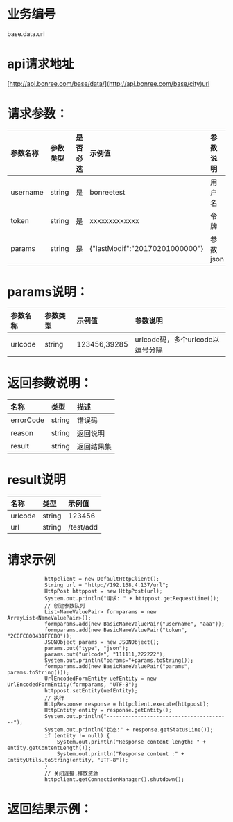 # 业务编号

base.data.url

# api请求地址

[http://api.bonree.com/base/data/](http://api.bonree.com/base/city)url

# 请求参数：

| 参数名称 | 参数类型 | 是否必选 | 示例值 | 参数说明 |
| :--- | :--- | :--- | :--- | :--- |
| username | string | 是 | bonreetest | 用户名 |
| token | string | 是 | xxxxxxxxxxxxx | 令牌 |
| params | string | 是 | {"lastModif":"20170201000000"} | 参数json |

# **params说明：**

| 参数名称 | 参数类型 | 示例值 | 参数说明 |
| :--- | :--- | :--- | :--- |
| urlcode | string | 123456,39285 | urlcode码，多个urlcode以逗号分隔 |

# 返回参数说明：

| 名称 | 类型 | 描述 |
| :--- | :--- | :--- |
| errorCode | string | 错误码 |
| reason | string | 返回说明 |
| result | string | 返回结果集 |

# result说明

| 名称 | 类型 | 示例值 |
| :--- | :--- | :--- |
| urlcode | string | 123456 |
| url | string | /test/add |

# 请求示例

```
            httpclient = new DefaultHttpClient();
            String url = "http://192.168.4.137/url";
            HttpPost httppost = new HttpPost(url);
            System.out.println("请求: " + httppost.getRequestLine());
            // 创建参数队列
            List<NameValuePair> formparams = new ArrayList<NameValuePair>();
            formparams.add(new BasicNameValuePair("username", "aaa"));
            formparams.add(new BasicNameValuePair("token", "2CBFC800431FFCB0"));
            JSONObject params = new JSONObject();
            params.put("type", "json");
            params.put("urlcode", "111111,222222");
            System.out.println("params="+params.toString());
            formparams.add(new BasicNameValuePair("params", params.toString()));
            UrlEncodedFormEntity uefEntity = new UrlEncodedFormEntity(formparams, "UTF-8");
            httppost.setEntity(uefEntity);
            // 执行
            HttpResponse response = httpclient.execute(httppost);
            HttpEntity entity = response.getEntity();
            System.out.println("----------------------------------------");
            System.out.println("状态:" + response.getStatusLine());
            if (entity != null) {
                System.out.println("Response content length: " + entity.getContentLength());
                System.out.println("Response content :" + EntityUtils.toString(entity, "UTF-8"));
            }
            // 关闭连接,释放资源
            httpclient.getConnectionManager().shutdown();
```

# 返回结果示例：



